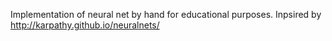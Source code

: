 Implementation of neural net by hand for educational purposes.  Inpsired by http://karpathy.github.io/neuralnets/